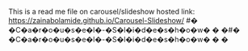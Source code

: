 This is a read me file on carousel/slideshow
hosted link: https://zainabolamide.github.io/Carousel-Slideshow/
#� �C�a�r�o�u�s�e�l�-�S�l�i�d�e�s�h�o�w�
�
�#� �C�a�r�o�u�s�e�l�-�S�l�i�d�e�s�h�o�w�
�
�
